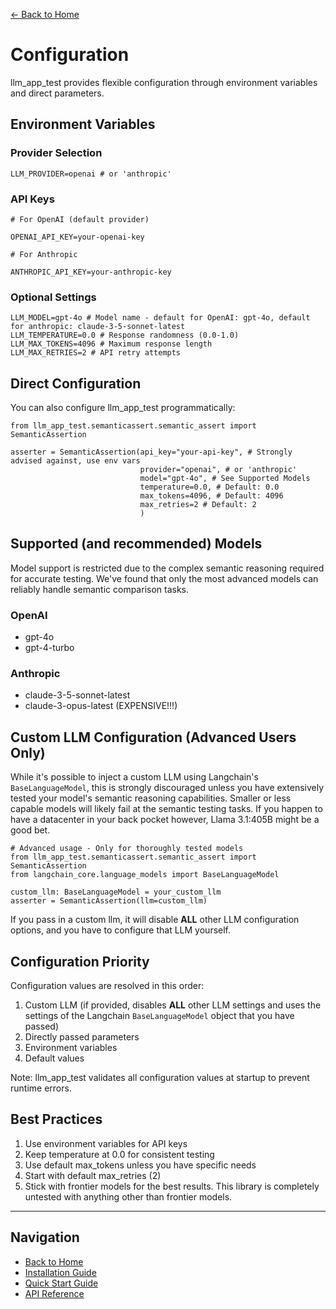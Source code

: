 [← Back to Home](../index.md)

# Configuration

llm_app_test provides flexible configuration through environment variables and direct parameters.

## Environment Variables

### Provider Selection

```
LLM_PROVIDER=openai # or 'anthropic'
```

### API Keys

```
# For OpenAI (default provider)

OPENAI_API_KEY=your-openai-key

# For Anthropic

ANTHROPIC_API_KEY=your-anthropic-key
```

### Optional Settings

```
LLM_MODEL=gpt-4o # Model name - default for OpenAI: gpt-4o, default for anthropic: claude-3-5-sonnet-latest
LLM_TEMPERATURE=0.0 # Response randomness (0.0-1.0) 
LLM_MAX_TOKENS=4096 # Maximum response length 
LLM_MAX_RETRIES=2 # API retry attempts
```


## Direct Configuration

You can also configure llm_app_test programmatically:

```
from llm_app_test.semanticassert.semantic_assert import SemanticAssertion

asserter = SemanticAssertion(api_key="your-api-key", # Strongly advised against, use env vars 
                             provider="openai", # or 'anthropic' 
                             model="gpt-4o", # See Supported Models 
                             temperature=0.0, # Default: 0.0 
                             max_tokens=4096, # Default: 4096 
                             max_retries=2 # Default: 2 
                             )
```


## Supported (and recommended) Models

Model support is restricted due to the complex semantic reasoning required for accurate testing. We've found that only the most advanced models can reliably handle semantic comparison tasks.

### OpenAI
- gpt-4o
- gpt-4-turbo

### Anthropic
- claude-3-5-sonnet-latest
- claude-3-opus-latest (EXPENSIVE!!!)

## Custom LLM Configuration (Advanced Users Only)

While it's possible to inject a custom LLM using Langchain's `BaseLanguageModel`, this is strongly discouraged unless you have extensively tested your model's semantic reasoning capabilities. Smaller or less capable models will likely fail at the semantic testing tasks. If you happen to have a datacenter in your back pocket however, Llama 3.1:405B might be a good bet.

```
# Advanced usage - Only for thoroughly tested models
from llm_app_test.semanticassert.semantic_assert import SemanticAssertion
from langchain_core.language_models import BaseLanguageModel

custom_llm: BaseLanguageModel = your_custom_llm
asserter = SemanticAssertion(llm=custom_llm)
```

If you pass in a custom llm, it will disable **ALL** other LLM configuration options, and you have to configure that LLM yourself.

## Configuration Priority

Configuration values are resolved in this order:

1. Custom LLM (if provided, disables **ALL** other LLM settings and uses the settings of the Langchain `BaseLanguageModel` object that you have passed)
2. Directly passed parameters
3. Environment variables
4. Default values

Note: llm_app_test validates all configuration values at startup to prevent runtime errors.

## Best Practices

1. Use environment variables for API keys
2. Keep temperature at 0.0 for consistent testing
3. Use default max_tokens unless you have specific needs
4. Start with default max_retries (2)
5. Stick with frontier models for the best results. This library is completely untested with anything other than frontier models.

---

## Navigation

- [Back to Home](../index.md)
- [Installation Guide](../getting-started/installation.md)
- [Quick Start Guide](../getting-started/quickstart.md)
- [API Reference](semantic-assertion.md)
